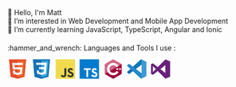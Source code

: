 <div>👋 Hello, I'm Matt</div></div>
<div>👀 I’m interested in Web Development and Mobile App Development</div>
<div>🌱 I’m currently learning JavaScript, TypeScript, Angular and Ionic</div>

####
####

<div>:hammer_and_wrench: Languages and Tools I use :</div>
<div>
  
  <img src="https://github.com/devicons/devicon/blob/master/icons/html5/html5-original.svg" title="HTML5" alt="HTML5" height="40" width="40">&nbsp;
  <img src="https://github.com/devicons/devicon/blob/master/icons/css3/css3-original.svg" title="CSS3" alt="CSS3" height="40" width="40">&nbsp;
  <img src="https://github.com/devicons/devicon/blob/master/icons/javascript/javascript-original.svg" title="JavaScript" alt="JavaScript" height="40" width="40">&nbsp;
  <img src="https://github.com/devicons/devicon/blob/master/icons/typescript/typescript-original.svg" title="TypeScript" alt="JavaScript" height="40" width="40">&nbsp;
  <img src="https://github.com/devicons/devicon/blob/master/icons/cplusplus/cplusplus-original.svg" title="C++" alt="C++" width="40" height="40">&nbsp;
  <img src="https://github.com/devicons/devicon/blob/master/icons/vscode/vscode-original.svg" title="VSCode" alt="VSCode" width="40" height="40">&nbsp;
  <img src="https://github.com/devicons/devicon/blob/master/icons/visualstudio/visualstudio-plain.svg" title="VisualStudio" alt="VisualStudio" width="40" height="40">&nbsp;

</div>
